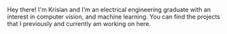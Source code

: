 Hey there! I'm Krisian and I'm an electrical engineering graduate with an interest in computer vision, and machine learning.
You can find the projects that I previously and currently am working on here.

<!---
krisian444/krisian444 is a ✨ special ✨ repository because its `README.md` (this file) appears on your GitHub profile.
You can click the Preview link to take a look at your changes.
--->
